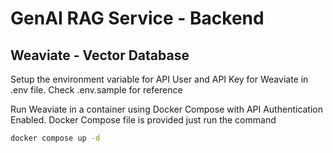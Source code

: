# GenAI RAG Service - Backend

## Weaviate - Vector Database

Setup the environment variable for API User and API Key for Weaviate in .env file. Check .env.sample for reference

Run Weaviate in a container using Docker Compose with API Authentication Enabled. Docker Compose file is provided just run the command

```bash
docker compose up -d
```